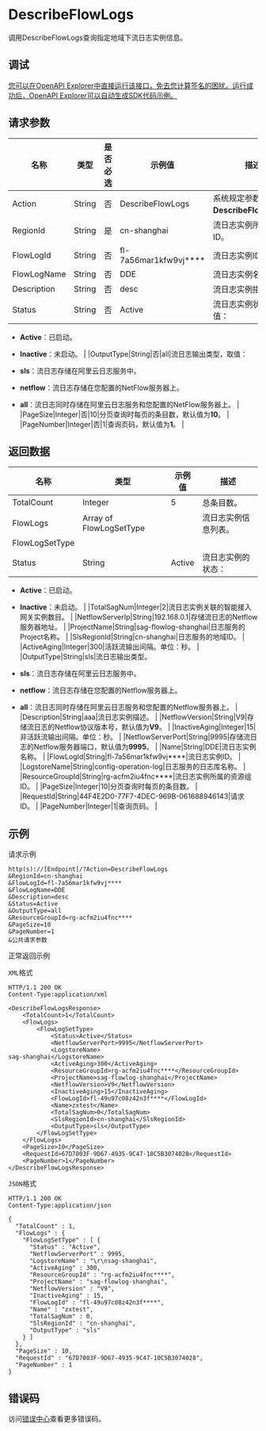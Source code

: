 # DescribeFlowLogs

调用DescribeFlowLogs查询指定地域下流日志实例信息。

## 调试

[您可以在OpenAPI Explorer中直接运行该接口，免去您计算签名的困扰。运行成功后，OpenAPI Explorer可以自动生成SDK代码示例。](https://api.aliyun.com/#product=Smartag&api=DescribeFlowLogs&type=RPC&version=2018-03-13)

## 请求参数

|名称|类型|是否必选|示例值|描述|
|--|--|----|---|--|
|Action|String|否|DescribeFlowLogs|系统规定参数。取值：**DescribeFlowLogs**。 |
|RegionId|String|是|cn-shanghai|流日志实例所属地域ID。 |
|FlowLogId|String|否|fl-7a56mar1kfw9vj\*\*\*\*|流日志实例ID。 |
|FlowLogName|String|否|DDE|流日志实例名称。 |
|Description|String|否|desc|流日志实例描述。 |
|Status|String|否|Active|流日志实例状态，取值：

 -   **Active**：已启动。
-   **Inactive**：未启动。 |
|OutputType|String|否|all|流日志输出类型，取值：

 -   **sls**：流日志存储在阿里云日志服务中。
-   **netflow**：流日志存储在您配置的NetFlow服务器上。
-   **all**：流日志同时存储在阿里云日志服务和您配置的NetFlow服务器上。 |
|PageSize|Integer|否|10|分页查询时每页的条目数，默认值为**10**。 |
|PageNumber|Integer|否|1|查询页码，默认值为**1**。 |

## 返回数据

|名称|类型|示例值|描述|
|--|--|---|--|
|TotalCount|Integer|5|总条目数。 |
|FlowLogs|Array of FlowLogSetType| |流日志实例信息列表。 |
|FlowLogSetType| | | |
|Status|String|Active|流日志实例的状态：

 -   **Active**：已启动。
-   **Inactive**：未启动。 |
|TotalSagNum|Integer|2|流日志实例关联的智能接入网关实例数目。 |
|NetflowServerIp|String|192.168.0.1|存储流日志的Netflow服务器地址。 |
|ProjectName|String|sag-flowlog-shanghai|日志服务的Project名称。 |
|SlsRegionId|String|cn-shanghai|日志服务的地域ID。 |
|ActiveAging|Integer|300|活跃流输出间隔。单位：秒。 |
|OutputType|String|sls|流日志输出类型。

 -   **sls**：流日志存储在阿里云日志服务中。
-   **netflow**：流日志存储在您配置的Netflow服务器上。
-   **all**：流日志同时存储在阿里云日志服务和您配置的Netflow服务器上。 |
|Description|String|aaa|流日志实例描述。 |
|NetflowVersion|String|V9|存储流日志的Netflow协议版本号，默认值为**V9**。 |
|InactiveAging|Integer|15|非活跃流输出间隔。单位：秒。 |
|NetflowServerPort|String|9995|存储流日志的Netflow服务器端口，默认值为**9995**。 |
|Name|String|DDE|流日志实例名称。 |
|FlowLogId|String|fl-7a56mar1kfw9vj\*\*\*\*|流日志实例ID。 |
|LogstoreName|String|config-operation-log|日志服务的日志库名称。 |
|ResourceGroupId|String|rg-acfm2iu4fnc\*\*\*\*|流日志实例所属的资源组ID。 |
|PageSize|Integer|10|分页查询时每页的条目数。 |
|RequestId|String|44F4E2D0-77F7-4DEC-969B-061688946143|请求ID。 |
|PageNumber|Integer|1|查询页码。 |

## 示例

请求示例

```
http(s)://[Endpoint]/?Action=DescribeFlowLogs
&RegionId=cn-shanghai
&FlowLogId=fl-7a56mar1kfw9vj****
&FlowLogName=DDE
&Description=desc
&Status=Active
&OutputType=all
&ResourceGroupId=rg-acfm2iu4fnc****
&PageSize=10
&PageNumber=1
&公共请求参数
```

正常返回示例

`XML`格式

```
HTTP/1.1 200 OK
Content-Type:application/xml

<DescribeFlowLogsResponse>
    <TotalCount>1</TotalCount>
    <FlowLogs>
        <FlowLogSetType>
            <Status>Active</Status>
            <NetflowServerPort>9995</NetflowServerPort>
            <LogstoreName>
sag-shanghai</LogstoreName>
            <ActiveAging>300</ActiveAging>
            <ResourceGroupId>rg-acfm2iu4fnc****</ResourceGroupId>
            <ProjectName>sag-flowlog-shanghai</ProjectName>
            <NetflowVersion>V9</NetflowVersion>
            <InactiveAging>15</InactiveAging>
            <FlowLogId>fl-49u97c08z42n3f****</FlowLogId>
            <Name>zxtest</Name>
            <TotalSagNum>0</TotalSagNum>
            <SlsRegionId>cn-shanghai</SlsRegionId>
            <OutputType>sls</OutputType>
        </FlowLogSetType>
    </FlowLogs>
    <PageSize>10</PageSize>
    <RequestId>67D7003F-9D67-4935-9C47-10C5B3074028</RequestId>
    <PageNumber>1</PageNumber>
</DescribeFlowLogsResponse>
```

`JSON`格式

```
HTTP/1.1 200 OK
Content-Type:application/json

{
  "TotalCount" : 1,
  "FlowLogs" : {
    "FlowLogSetType" : [ {
      "Status" : "Active",
      "NetflowServerPort" : 9995,
      "LogstoreName" : "\r\nsag-shanghai",
      "ActiveAging" : 300,
      "ResourceGroupId" : "rg-acfm2iu4fnc****",
      "ProjectName" : "sag-flowlog-shanghai",
      "NetflowVersion" : "V9",
      "InactiveAging" : 15,
      "FlowLogId" : "fl-49u97c08z42n3f****",
      "Name" : "zxtest",
      "TotalSagNum" : 0,
      "SlsRegionId" : "cn-shanghai",
      "OutputType" : "sls"
    } ]
  },
  "PageSize" : 10,
  "RequestId" : "67D7003F-9D67-4935-9C47-10C5B3074028",
  "PageNumber" : 1
}
```

## 错误码

访问[错误中心](https://error-center.alibabacloud.com/status/product/Smartag)查看更多错误码。

